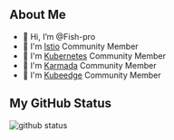 ## About Me
- 👋 Hi, I’m @Fish-pro
- 👀 I'm [Istio](https://github.com/istio/istio) Community Member
- 🌱 I'm [Kubernetes](https://github.com/kubernetes/kubernetes) Community Member
- 🌱 I'm [Karmada](https://github.com/karmada-io/karmada) Community Member
- 🌱 I'm [Kubeedge](https://github.com/kubeedge/kubeedge) Community Member

## My GitHub Status

<img src="https://github-readme-stats-1.yihong0618.vercel.app/api?username=Fish-pro&show_icons=true&&&hide_title=true&count_private=false" alt="github status" />
